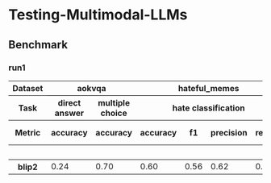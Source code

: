 # Testing-Multimodal-LLMs

## Benchmark



### run1
<table id="T_1e146">
<thead>
<tr>
<th class="index_name level0">Dataset</th>
<th class="col_heading level0 col0" colspan="2" id="T_1e146_level0_col0" style="border-bottom: 1px solid black;">aokvqa</th>
<th class="col_heading level0 col2" colspan="4" id="T_1e146_level0_col2" style="border-bottom: 1px solid black;">hateful_memes</th>
<th class="col_heading level0 col6" colspan="4" id="T_1e146_level0_col6" style="border-bottom: 1px solid black;">mami</th>
<th class="col_heading level0 col10" colspan="4" id="T_1e146_level0_col10" style="border-bottom: 1px solid black;">mvsa</th>
<th class="col_heading level0 col14" id="T_1e146_level0_col14" style="border-bottom: 1px solid black;">okvqa</th>
</tr>
<tr>
<th class="index_name level1">Task</th>
<th class="col_heading level1 col0" id="T_1e146_level1_col0">direct answer</th>
<th class="col_heading level1 col1" id="T_1e146_level1_col1">multiple choice</th>
<th class="col_heading level1 col2" colspan="4" id="T_1e146_level1_col2">hate classification</th>
<th class="col_heading level1 col6" colspan="4" id="T_1e146_level1_col6">sexism classification</th>
<th class="col_heading level1 col10" colspan="4" id="T_1e146_level1_col10">sentiment analysis</th>
<th class="col_heading level1 col14" id="T_1e146_level1_col14">direct answer</th>
</tr>
<tr>
<th class="index_name level2">Metric</th>
<th class="col_heading level2 col0" id="T_1e146_level2_col0">accuracy</th>
<th class="col_heading level2 col1" id="T_1e146_level2_col1">accuracy</th>
<th class="col_heading level2 col2" id="T_1e146_level2_col2">accuracy</th>
<th class="col_heading level2 col3" id="T_1e146_level2_col3">f1</th>
<th class="col_heading level2 col4" id="T_1e146_level2_col4">precision</th>
<th class="col_heading level2 col5" id="T_1e146_level2_col5">recall</th>
<th class="col_heading level2 col6" id="T_1e146_level2_col6">accuracy</th>
<th class="col_heading level2 col7" id="T_1e146_level2_col7">f1 (weighted)</th>
<th class="col_heading level2 col8" id="T_1e146_level2_col8">precision (weighted)</th>
<th class="col_heading level2 col9" id="T_1e146_level2_col9">recall (weighted)</th>
<th class="col_heading level2 col10" id="T_1e146_level2_col10">accuracy</th>
<th class="col_heading level2 col11" id="T_1e146_level2_col11">f1 (weighted)</th>
<th class="col_heading level2 col12" id="T_1e146_level2_col12">precision (weighted)</th>
<th class="col_heading level2 col13" id="T_1e146_level2_col13">recall (weighted)</th>
<th class="col_heading level2 col14" id="T_1e146_level2_col14">accuracy</th>
</tr>
<tr>
<th class="index_name level0"></th>
<th class="blank col0"> </th>
<th class="blank col1"> </th>
<th class="blank col2"> </th>
<th class="blank col3"> </th>
<th class="blank col4"> </th>
<th class="blank col5"> </th>
<th class="blank col6"> </th>
<th class="blank col7"> </th>
<th class="blank col8"> </th>
<th class="blank col9"> </th>
<th class="blank col10"> </th>
<th class="blank col11"> </th>
<th class="blank col12"> </th>
<th class="blank col13"> </th>
<th class="blank col14"> </th>
</tr>
</thead>
<tbody>
<tr>
<th class="row_heading level0 row0" id="T_1e146_level0_row0">blip2</th>
<td class="data row0 col0" id="T_1e146_row0_col0">0.24</td>
<td class="data row0 col1" id="T_1e146_row0_col1">0.70</td>
<td class="data row0 col2" id="T_1e146_row0_col2">0.60</td>
<td class="data row0 col3" id="T_1e146_row0_col3">0.56</td>
<td class="data row0 col4" id="T_1e146_row0_col4">0.62</td>
<td class="data row0 col5" id="T_1e146_row0_col5">0.51</td>
<td class="data row0 col6" id="T_1e146_row0_col6">0.60</td>
<td class="data row0 col7" id="T_1e146_row0_col7">0.56</td>
<td class="data row0 col8" id="T_1e146_row0_col8">0.66</td>
<td class="data row0 col9" id="T_1e146_row0_col9">0.60</td>
<td class="data row0 col10" id="T_1e146_row0_col10">0.69</td>
<td class="data row0 col11" id="T_1e146_row0_col11">0.67</td>
<td class="data row0 col12" id="T_1e146_row0_col12">0.67</td>
<td class="data row0 col13" id="T_1e146_row0_col13">0.69</td>
<td class="data row0 col14" id="T_1e146_row0_col14">0.18</td>
</tr>
</tbody>
</table>
